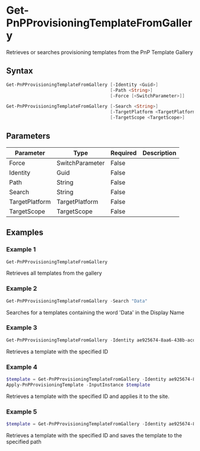 # Get-PnPProvisioningTemplateFromGallery
Retrieves or searches provisioning templates from the PnP Template Gallery
## Syntax
```powershell
Get-PnPProvisioningTemplateFromGallery [-Identity <Guid>]
                                       [-Path <String>]
                                       [-Force [<SwitchParameter>]]
```


```powershell
Get-PnPProvisioningTemplateFromGallery [-Search <String>]
                                       [-TargetPlatform <TargetPlatform>]
                                       [-TargetScope <TargetScope>]
```


## Parameters
Parameter|Type|Required|Description
---------|----|--------|-----------
|Force|SwitchParameter|False||
|Identity|Guid|False||
|Path|String|False||
|Search|String|False||
|TargetPlatform|TargetPlatform|False||
|TargetScope|TargetScope|False||
## Examples

### Example 1
```powershell
Get-PnPProvisioningTemplateFromGallery
```
Retrieves all templates from the gallery

### Example 2
```powershell
Get-PnPProvisioningTemplateFromGallery -Search "Data"
```
Searches for a templates containing the word 'Data' in the Display Name

### Example 3
```powershell
Get-PnPProvisioningTemplateFromGallery -Identity ae925674-8aa6-438b-acd0-d2699a022edd
```
Retrieves a template with the specified ID

### Example 4
```powershell
$template = Get-PnPProvisioningTemplateFromGallery -Identity ae925674-8aa6-438b-acd0-d2699a022edd
Apply-PnPProvisioningTemplate -InputInstance $template
```
Retrieves a template with the specified ID and applies it to the site.

### Example 5
```powershell
$template = Get-PnPProvisioningTemplateFromGallery -Identity ae925674-8aa6-438b-acd0-d2699a022edd -Path c:\temp
```
Retrieves a template with the specified ID and saves the template to the specified path
